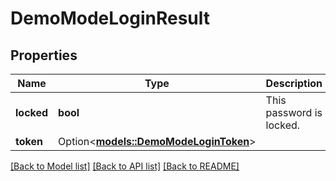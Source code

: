 # DemoModeLoginResult

## Properties

Name | Type | Description | Notes
------------ | ------------- | ------------- | -------------
**locked** | **bool** | This password is locked. | 
**token** | Option<[**models::DemoModeLoginToken**](DemoModeLoginToken.md)> |  | [optional]

[[Back to Model list]](../README.md#documentation-for-models) [[Back to API list]](../README.md#documentation-for-api-endpoints) [[Back to README]](../README.md)


